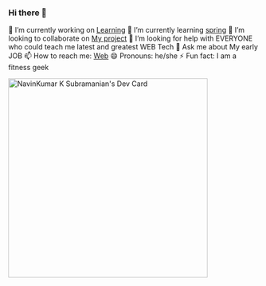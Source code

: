 ### Hi there 👋

🔭 I’m currently working on [Learning](https://github.com/iamwithtech/home)
🌱 I’m currently learning [spring](https://spring.io/)
👯 I’m looking to collaborate on [My project](https://github.com/iamwithtech/home)
🤔 I’m looking for help with EVERYONE who could teach me latest and greatest WEB Tech
💬 Ask me about My early JOB
📫 How to reach me: [Web](https://www.navinkumar.net/)
😄 Pronouns: he/she
⚡ Fun fact: I am a fitness geek


<a href="https://app.daily.dev/navinkumar"><img src="https://api.daily.dev/devcards/d8183c403eb64d5b8630f8021419f683.png?r=oul" width="400" alt="NavinKumar K Subramanian's Dev Card"/></a>

